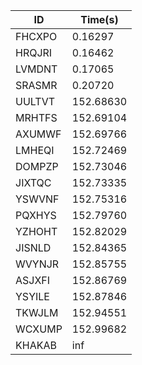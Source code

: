 |ID|Time(s)|
|-|-|
|FHCXPO|0.16297|
|HRQJRI|0.16462|
|LVMDNT|0.17065|
|SRASMR|0.20720|
|UULTVT|152.68630|
|MRHTFS|152.69104|
|AXUMWF|152.69766|
|LMHEQI|152.72469|
|DOMPZP|152.73046|
|JIXTQC|152.73335|
|YSWVNF|152.75316|
|PQXHYS|152.79760|
|YZHOHT|152.82029|
|JISNLD|152.84365|
|WVYNJR|152.85755|
|ASJXFI|152.86769|
|YSYILE|152.87846|
|TKWJLM|152.94551|
|WCXUMP|152.99682|
|KHAKAB|inf|
